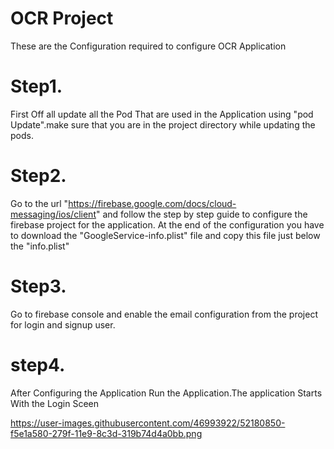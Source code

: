 # OCR Project
These are the Configuration required to configure OCR Application

Step1.
=
First Off all update all the Pod That are used in the Application using "pod Update".make sure that you are in the project directory while updating the pods.

Step2.
=
Go to the url "https://firebase.google.com/docs/cloud-messaging/ios/client" and follow the step by step guide to configure the  firebase project for the application. At the end of the configuration you have to download the "GoogleService-info.plist" file and copy this file just below the "info.plist"

Step3.
=
Go to firebase console and enable  the email  configuration from the project for login and signup user.

step4.
=
After Configuring the Application Run the Application.The application Starts With the Login Sceen

https://user-images.githubusercontent.com/46993922/52180850-f5e1a580-279f-11e9-8c3d-319b74d4a0bb.png


